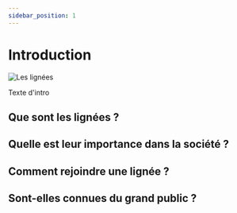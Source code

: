 ```yaml
---
sidebar_position: 1
---
```


# Introduction

![Les lignées](/img/univers/lignees.png)

Texte d'intro

## Que sont les lignées ?

## Quelle est leur importance dans la société ?

## Comment rejoindre une lignée ?

## Sont-elles connues du grand public ?
